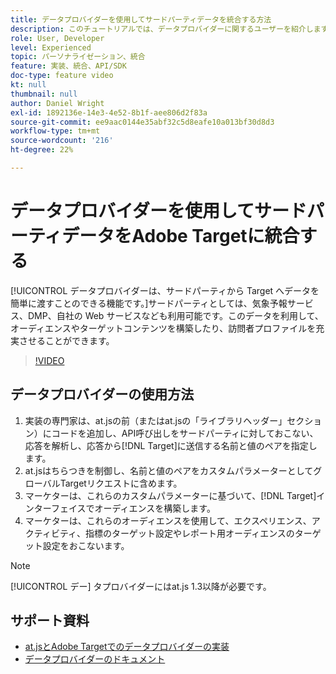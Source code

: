 ```yaml
---
title: データプロバイダーを使用してサードパーティデータを統合する方法
description: このチュートリアルでは、データプロバイダーに関するユーザーを紹介します。 データプロバイダー機能を使用して、サードパーティからAdobe Targetにデータを簡単に渡す方法を説明します。
role: User, Developer
level: Experienced
topic: パーソナライゼーション、統合
feature: 実装、統合、API/SDK
doc-type: feature video
kt: null
thumbnail: null
author: Daniel Wright
exl-id: 1892136e-14e3-4e52-8b1f-aee806d2f83a
source-git-commit: ee9aac0144e35abf32c5d8eafe10a013bf30d8d3
workflow-type: tm+mt
source-wordcount: '216'
ht-degree: 22%

---
```


# データプロバイダーを使用してサードパーティデータをAdobe Targetに統合する

[!UICONTROL データプロバイダーは、サードパーティから Target へデータを簡単に渡すことのできる機能です。]サードパーティとしては、気象予報サービス、DMP、自社の Web サービスなども利用可能です。このデータを利用して、オーディエンスやターゲットコンテンツを構築したり、訪問者プロファイルを充実させることができます。

>[!VIDEO](https://video.tv.adobe.com/v/22349/?quality=12)

## データプロバイダーの使用方法

1. 実装の専門家は、at.jsの前（またはat.jsの「ライブラリヘッダー」セクション）にコードを追加し、API呼び出しをサードパーティに対しておこない、応答を解析し、応答から[!DNL Target]に送信する名前と値のペアを指定します。
1. at.jsはちらつきを制御し、名前と値のペアをカスタムパラメーターとしてグローバルTargetリクエストに含めます。
1. マーケターは、これらのカスタムパラメーターに基づいて、[!DNL Target]インターフェイスでオーディエンスを構築します。
1. マーケターは、これらのオーディエンスを使用して、エクスペリエンス、アクティビティ、指標のターゲット設定やレポート用オーディエンスのターゲット設定をおこないます。

>[!NOTE]
>
>[!UICONTROL デー] タプロバイダーにはat.js 1.3以降が必要です。

## サポート資料

* [at.jsとAdobe Targetでのデータプロバイダーの実装](implement-data-providers-to-integrate-third-party-data.md)
* [データプロバイダーのドキュメント](https://docs.adobe.com/content/help/en/target/using/implement-target/client-side/functions-overview/targetgobalsettings.html#data-providers)
